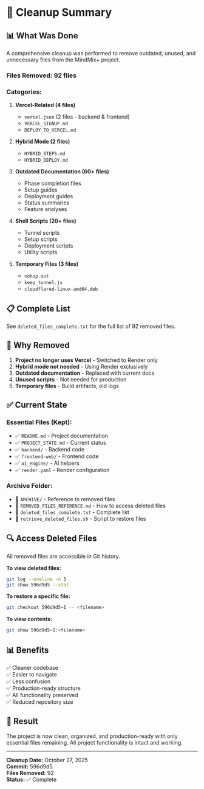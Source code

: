 # 🧹 Cleanup Summary

## 📊 What Was Done

A comprehensive cleanup was performed to remove outdated, unused, and unnecessary files from the MindMix+ project.

### Files Removed: **92 files**

### Categories:

1. **Vercel-Related (4 files)**
   - `vercel.json` (2 files - backend & frontend)
   - `VERCEL_SIGNUP.md`
   - `DEPLOY_TO_VERCEL.md`

2. **Hybrid Mode (2 files)**
   - `HYBRID_STEPS.md`
   - `HYBRID_DEPLOY.md`

3. **Outdated Documentation (60+ files)**
   - Phase completion files
   - Setup guides
   - Deployment guides
   - Status summaries
   - Feature analyses

4. **Shell Scripts (20+ files)**
   - Tunnel scripts
   - Setup scripts
   - Deployment scripts
   - Utility scripts

5. **Temporary Files (3 files)**
   - `nohup.out`
   - `keep_tunnel.js`
   - `cloudflared-linux-amd64.deb`

## 📋 Complete List

See `deleted_files_complete.txt` for the full list of 92 removed files.

## 🎯 Why Removed

1. **Project no longer uses Vercel** - Switched to Render only
2. **Hybrid mode not needed** - Using Render exclusively
3. **Outdated documentation** - Replaced with current docs
4. **Unused scripts** - Not needed for production
5. **Temporary files** - Build artifacts, old logs

## ✅ Current State

### Essential Files (Kept):
- ✅ `README.md` - Project documentation
- ✅ `PROJECT_STATE.md` - Current status
- ✅ `backend/` - Backend code
- ✅ `frontend-web/` - Frontend code
- ✅ `ai_engine/` - AI helpers
- ✅ `render.yaml` - Render configuration

### Archive Folder:
- 📁 `ARCHIVE/` - Reference to removed files
- 📄 `REMOVED_FILES_REFERENCE.md` - How to access deleted files
- 📄 `deleted_files_complete.txt` - Complete list
- 🔧 `retrieve_deleted_files.sh` - Script to restore files

## 🔍 Access Deleted Files

All removed files are accessible in Git history.

**To view deleted files:**
```bash
git log --oneline -n 5
git show 596d9d5 --stat
```

**To restore a specific file:**
```bash
git checkout 596d9d5~1 -- <filename>
```

**To view contents:**
```bash
git show 596d9d5~1:<filename>
```

## 📊 Benefits

✅ Cleaner codebase  
✅ Easier to navigate  
✅ Less confusion  
✅ Production-ready structure  
✅ All functionality preserved  
✅ Reduced repository size  

## 🎉 Result

The project is now clean, organized, and production-ready with only essential files remaining. All project functionality is intact and working.

---

**Cleanup Date:** October 27, 2025  
**Commit:** 596d9d5  
**Files Removed:** 92  
**Status:** ✅ Complete

